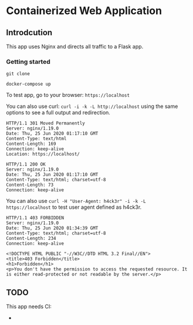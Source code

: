 # Containerized Web Application

## Introdcution

This app uses Nginx and directs all traffic to a Flask app.

### Getting started

`git clone`

`docker-compose up`

To test app, go to your browser: `https://localhost`

You can also use curl: `curl -i -k -L http://localhost` using the same options to see a full output and redirection.

```
HTTP/1.1 301 Moved Permanently
Server: nginx/1.19.0
Date: Thu, 25 Jun 2020 01:17:10 GMT
Content-Type: text/html
Content-Length: 169
Connection: keep-alive
Location: https://localhost/

HTTP/1.1 200 OK
Server: nginx/1.19.0
Date: Thu, 25 Jun 2020 01:17:10 GMT
Content-Type: text/html; charset=utf-8
Content-Length: 73
Connection: keep-alive
```

You can also use `curl -H "User-Agent: h4ck3r" -i -k -L https://localhost` to test user agent defined as h4ck3r.

```
HTTP/1.1 403 FORBIDDEN
Server: nginx/1.19.0
Date: Thu, 25 Jun 2020 01:34:39 GMT
Content-Type: text/html; charset=utf-8
Content-Length: 234
Connection: keep-alive

<!DOCTYPE HTML PUBLIC "-//W3C//DTD HTML 3.2 Final//EN">
<title>403 Forbidden</title>
<h1>Forbidden</h1>
<p>You don't have the permission to access the requested resource. It is either read-protected or not readable by the server.</p>
```

## TODO

This app needs CI:

- 
